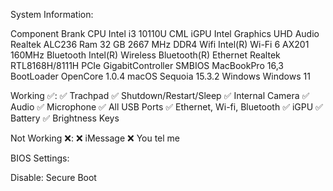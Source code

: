 System Information:

Component	Brank
CPU	Intel   i3 10110U CML
iGPU	    Intel Graphics UHD
Audio	    Realtek ALC236
Ram	        32 GB 2667 MHz DDR4
Wifi	    Intel(R) Wi-Fi 6 AX201 160MHz
Bluetooth	Intel(R) Wireless Bluetooth(R)
Ethernet	Realtek RTL8168H/8111H PCIe GigabitController
SMBIOS	    MacBookPro 16,3
BootLoader	OpenCore 1.0.4
macOS	    Sequoia 15.3.2
Windows	    Windows 11


Working ✅:
✅ Trachpad
✅ Shutdown/Restart/Sleep
✅ Internal Camera
✅ Audio
✅ Microphone
✅ All USB Ports
✅ Ethernet, Wi-fi, Bluetooth
✅ iGPU
✅ Battery
✅ Brightness Keys

Not Working ❌:
❌ iMessage
❌ You tel me


BIOS Settings:

Disable:
Secure Boot
